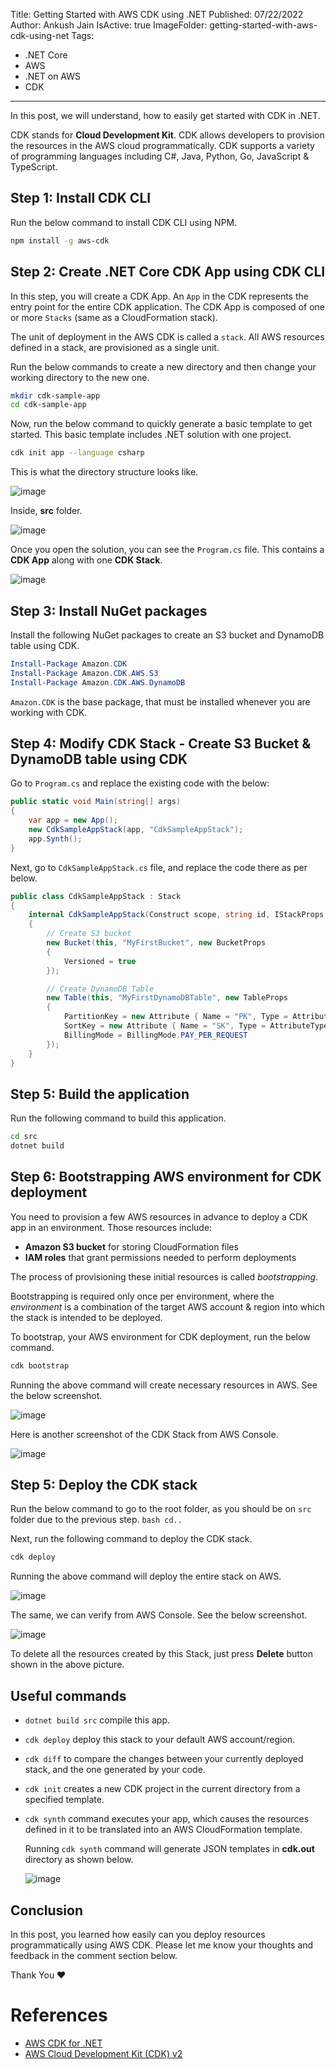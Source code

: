 Title: Getting Started with AWS CDK using .NET
Published: 07/22/2022
Author: Ankush Jain
IsActive: true
ImageFolder: getting-started-with-aws-cdk-using-net
Tags:
  - .NET Core
  - AWS
  - .NET on AWS
  - CDK
---
In this post, we will understand, how to easily get started with CDK in .NET.

CDK stands for **Cloud Development Kit**. CDK allows developers to provision the resources in the AWS cloud programmatically. CDK supports a variety of programming languages including C#, Java, Python, Go, JavaScript & TypeScript.

## Step 1: Install CDK CLI
Run the below command to install CDK CLI using NPM.
```bash
npm install -g aws-cdk
```

## Step 2: Create .NET Core CDK App using CDK CLI
In this step, you will create a CDK App. An `App` in the CDK represents the entry point for the entire CDK application. The CDK App is composed of one or more `Stacks` (same as a CloudFormation stack).

The unit of deployment in the AWS CDK is called a `stack`. All AWS resources defined in a stack, are provisioned as a single unit.

Run the below commands to create a new directory and then change your working directory to the new one.
```bash
mkdir cdk-sample-app
cd cdk-sample-app
```
Now, run the below command to quickly generate a basic template to get started. This basic template includes .NET solution with one project.
```bash
cdk init app --language csharp
```

This is what the directory structure looks like.

![image](/img/blogs/getting-started-with-aws-cdk-using-net/1.png)

Inside, **src** folder.

![image](/img/blogs/getting-started-with-aws-cdk-using-net/2.png)

Once you open the solution, you can see the `Program.cs` file. This contains a **CDK App** along with one **CDK Stack**.

![image](/img/blogs/getting-started-with-aws-cdk-using-net/3.png)


## Step 3: Install NuGet packages
Install the following NuGet packages to create an S3 bucket and DynamoDB table using CDK.
```powershell
Install-Package Amazon.CDK
Install-Package Amazon.CDK.AWS.S3
Install-Package Amazon.CDK.AWS.DynamoDB
```
`Amazon.CDK` is the base package, that must be installed whenever you are working with CDK.

## Step 4: Modify CDK Stack - Create S3 Bucket & DynamoDB table using CDK
Go to `Program.cs` and replace the existing code with the below:
```cs
public static void Main(string[] args)
{
    var app = new App();
    new CdkSampleAppStack(app, "CdkSampleAppStack");
    app.Synth();
}
```

Next, go to `CdkSampleAppStack.cs` file, and replace the code there as per below.

```cs
public class CdkSampleAppStack : Stack
{
    internal CdkSampleAppStack(Construct scope, string id, IStackProps props = null) : base(scope, id, props)
    {
        // Create S3 bucket
        new Bucket(this, "MyFirstBucket", new BucketProps
        {
            Versioned = true
        });

        // Create DynamoDB Table
        new Table(this, "MyFirstDynamoDBTable", new TableProps
        {
            PartitionKey = new Attribute { Name = "PK", Type = AttributeType.STRING },
            SortKey = new Attribute { Name = "SK", Type = AttributeType.STRING },
            BillingMode = BillingMode.PAY_PER_REQUEST
        });
    }
}
```

## Step 5: Build the application
Run the following command to build this application.
```bash
cd src
dotnet build
```

## Step 6: Bootstrapping AWS environment for CDK deployment
You need to provision a few AWS resources in advance to deploy a CDK app in an environment. Those resources include:
- **Amazon S3 bucket** for storing CloudFormation files 
- **IAM roles** that grant permissions needed to perform deployments

The process of provisioning these initial resources is called _bootstrapping_.

Bootstrapping is required only once per environment, where the _environment_ is a combination of the target AWS account & region into which the stack is intended to be deployed.

To bootstrap, your AWS environment for CDK deployment, run the below command. 
```bash
cdk bootstrap
```
Running the above command will create necessary resources in AWS. See the below screenshot.

![image](/img/blogs/getting-started-with-aws-cdk-using-net/4.png)

Here is another screenshot of the CDK Stack from AWS Console.

![image](/img/blogs/getting-started-with-aws-cdk-using-net/5.png)


## Step 5: Deploy the CDK stack
Run the below command to go to the root folder, as you should be on `src` folder due to the previous step. 
``bash
cd.. 
``

Next, run the following command to deploy the CDK stack.
```bash
cdk deploy
```
Running the above command will deploy the entire stack on AWS.

![image](/img/blogs/getting-started-with-aws-cdk-using-net/6.png)

The same, we can verify from AWS Console. See the below screenshot.

![image](/img/blogs/getting-started-with-aws-cdk-using-net/7.png)

To delete all the resources created by this Stack, just press **Delete** button shown in the above picture.

## Useful commands
- `dotnet build src` compile this app.
- `cdk deploy` deploy this stack to your default AWS account/region.
- `cdk diff` to compare the changes between your currently deployed stack, and the one generated by your code.
- `cdk init` creates a new CDK project in the current directory from a specified template.
- `cdk synth` command executes your app, which causes the resources defined in it to be translated into an AWS CloudFormation template.
  
   Running `cdk synth` command will generate JSON templates in **cdk.out** directory as shown below.
  
   ![image](/img/blogs/getting-started-with-aws-cdk-using-net/8.png)


## Conclusion
In this post, you learned how easily can you deploy resources programmatically using AWS CDK. Please let me know your thoughts and feedback in the comment section below.

Thank You ❤️

# References
- [AWS CDK for .NET](https://aws.amazon.com/blogs/developer/aws-cdk-for-net/)
- [AWS Cloud Development Kit (CDK) v2](https://docs.aws.amazon.com/cdk/v2/guide/work-with-cdk-csharp.html)

